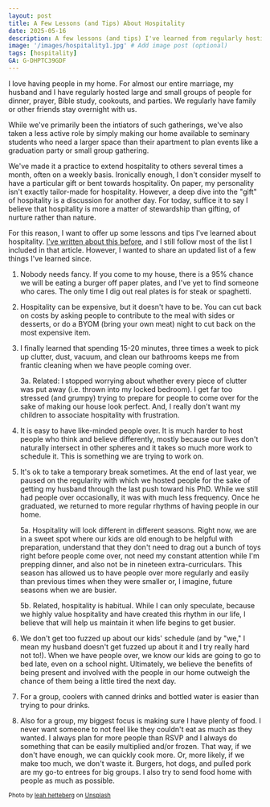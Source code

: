 ```yaml
---
layout: post
title: A Few Lessons (and Tips) About Hospitality
date: 2025-05-16
description: A few lessons (and tips) I've learned from regularly hosting people in my home.
image: '/images/hospitality1.jpg' # Add image post (optional)
tags: [hospitality]
GA: G-DHPTC39GDF
---
```

I love having people in my home. For almost our entire marriage, my husband and I have regularly hosted large and small groups of people for dinner, prayer, Bible study, cookouts, and parties. We regularly have family or other friends stay overnight with us. 

While we've primarily been the intiators of such gatherings, we've also taken a less active role by simply making our home available to seminary students who need a larger space than their apartment to plan events like a graduation party or small group gathering. 

We've made it a practice to extend hospitality to others several times a month, often on a weekly basis. Ironically enough, I don't consider myself to have a particular gift or bent towards hospitality. On paper, my personality isn't exactly tailor-made for hospitality. However, a deep dive into the "gift" of hospitality is a discussion for another day. For today, suffice it to say I believe that hospitality is more a matter of stewardship than gifting, of nurture rather than nature.

For this reason, I want to offer up some lessons and tips I've learned about hospitality. [I've written about this before](https://www.meredithcook.net/how-I-make-hospitality-easier-on-myself), and I still follow most of the list I included in that article. However, I wanted to share an updated list of a few things I've learned since.

1. Nobody needs fancy. If you come to my house, there is a 95% chance we will be eating a burger off paper plates, and I've yet to find someone who cares. The only time I dig out real plates is for steak or spaghetti. 

2. Hospitality can be expensive, but it doesn't have to be. You can cut back on costs by asking people to contribute to the meal with sides or desserts, or do a BYOM (bring your own meat) night to cut back on the most expensive item.

3. I finally learned that spending 15-20 minutes, three times a week to pick up clutter, dust, vacuum, and clean our bathrooms keeps me from frantic cleaning when we have people coming over. 

    3a. Related: I stopped worrying about whether every piece of clutter was put away (i.e. thrown into my locked bedroom). I get far too stressed (and grumpy) trying to prepare for people to come over for the sake of making our house look perfect. And, I really don't want my children to associate hospitality with frustration. 

4. It is easy to have like-minded people over. It is much harder to host people who think and believe differently, mostly because our lives don't naturally intersect in other spheres and it takes so much more work to schedule it. This is something we are trying to work on.

5. It's ok to take a temporary break sometimes. At the end of last year, we  paused on the regularity with which we hosted people for the sake of getting my husband through the last push toward his PhD. While we still had people over occasionally, it was with much less frequency. Once he graduated, we returned to more regular rhythms of having people in our home.

    5a.  Hospitality will look different in different seasons. Right now, we are in a sweet spot where our kids are old enough to be helpful with preparation, understand that they don't need to drag out a bunch of toys right before people come over, not need my constant attention while I'm prepping dinner, and also not be in nineteen extra-curriculars. This season has allowed us to have people over more regularly and easily than previous times when they were smaller or, I imagine, future seasons when we are busier. 
    
    5b. Related, hospitality is habitual. While I can only speculate, because we highly value hospitality and have created this rhythm in our life, I believe that will help us maintain it when life begins to get busier.

6. We don't get too fuzzed up about our kids' schedule (and by "we," I mean my husband doesn't get fuzzed up about it and I try really hard not to!). When we have people over, we know our kids are going to go to bed late, even on a school night. Ultimately, we believe the benefits of being present and involved with the people in our home outweigh the chance of them being a little tired the next day. 

7. For a group, coolers with canned drinks and bottled water is easier than trying to pour drinks.

8. Also for a group, my biggest focus is making sure I have plenty of food. I never want someone to not feel like they couldn't eat as much as they wanted. I always plan for more people than RSVP and I always do something that can be easily multiplied and/or frozen. That way, if we don't have enough, we can quickly cook more. Or, more likely, if we make too much, we don't waste it. Burgers, hot dogs, and pulled pork are my go-to entrees for big groups. I also try to send food home with people as much as possible.

<sub>Photo by <a href="https://unsplash.com/@leahhetteberg?utm_content=creditCopyText&utm_medium=referral&utm_source=unsplash">leah hetteberg</a> on <a href="https://unsplash.com/photos/man-in-white-crew-neck-t-shirt-sitting-on-chair-in-front-of-table-with-food-CtKneZGqfqc?utm_content=creditCopyText&utm_medium=referral&utm_source=unsplash">Unsplash</a></sub>
      
